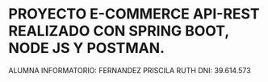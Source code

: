 # PROYECTO E-COMMERCE API-REST REALIZADO CON SPRING BOOT, NODE JS Y POSTMAN.
ALUMNA INFORMATORIO: FERNANDEZ PRISCILA RUTH
DNI: 39.614.573
